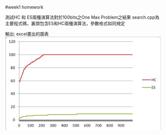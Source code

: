 #week1 homework

測試HC 和 ES兩種演算法對於100bits之One Max Problem之結果
search.cpp為主要程式碼，裏頭包含ES和HC兩種演算法，參數格式如同規定

輸出:
excel畫出的圖表
![image](https://github.com/linyoyoz/MetaheuristicTest/blob/master/week1/table.PNG)  